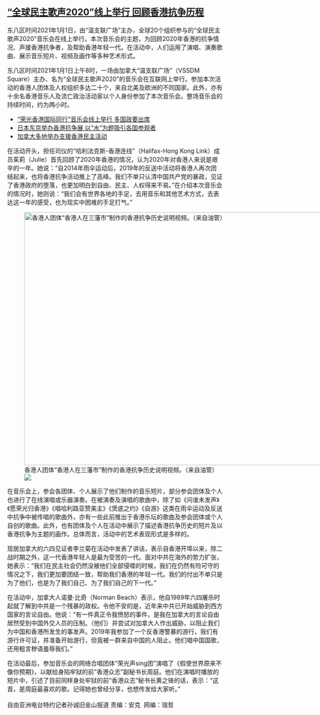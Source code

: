<!--1609788589000-->
[“全球民主歌声2020”线上举行  回顾香港抗争历程](https://www.rfa.org/mandarin/yataibaodao/gangtai/sc-01042021141639.html)
------

<p>东八区时间2021年1月1日，由“温支联广场”主办，全球20个组织参与的“全球民主歌声2020”音乐会在线上举行。本次音乐会的主题，为回顾2020年香港的抗争情况、声援香港抗争者，及帮助香港年轻一代。在活动中，人们运用了演唱、演奏歌曲、展示音乐短片、视频及画作等多种艺术形式。</p><p>东八区时间2021年1月1日上午8时，一场由加拿大“温支联广场”（VSSDM Square）主办、名为“全球民主歌声2020”的音乐会在互联网上举行。参加本次活动的香港人团体及人权组织多达二十个，来自北美及欧洲的不同国家。此外，亦有十余名香港音乐人及流亡政治活动家以个人身份参加了本次音乐会。整场音乐会的持续时间，约为两小时。</p><ul><li><a href="https://www.rfa.org/mandarin/yataibaodao/gangtai/sc-12222020105428.html">“荣光香港国际同行”音乐会线上举行 多国政要出席</a></li><li><a href="https://www.rfa.org/mandarin/yataibaodao/gangtai/sc-12212020130937.html">日本东京举办香港抗争展 以“水”为题吸引各国参观者</a></li><li><a href="https://www.rfa.org/mandarin/yataibaodao/gangtai/lf-12282020130457.html">加拿大多地举办支援香港民主活动</a></li></ul><p>在活动开头，担任司仪的“哈利法克斯-香港连线”（Halifax-Hong Kong Link）成员茱莉（Julie）首先回顾了2020年香港的情况，认为2020年对香港人来说是艰辛的一年。她说：“自2014年雨伞运动后，2019年的反送中活动将香港人再次团结起来，也将香港抗争活动推上了高峰。我们不单只认清中国共产党的暴政，见证了香港政府的堕落，也更加明白到自由、民主、人权得来不易。”在介绍本次音乐会的情况时，她则说：“我们会有世界各地的手足，去用音乐和其他艺术方式，去表达这一年的感受，也为现实中困难的手足打气。”</p><p></p><p><figure class="image-richtext image-inline captioned" style="width:1280px;"><img alt="香港人团体“香港人在三藩市”制作的香港抗争历史说明视频。（来自油管）" height="591" src="https://www.rfa.org/mandarin/yataibaodao/gangtai/sc-01042021141639.html/m0104-sc2.jpg/@@images/ad5eecb8-25ca-4a62-9887-fc01123b711f.jpeg" title="M0104-SC2.jpg" width="1280"/><figcaption class="image-caption">香港人团体“香港人在三藩市”制作的香港抗争历史说明视频。（来自油管）</figcaption><small></small><div id="zoomattribute"><a data-caption="香港人团体“香港人在三藩市”制作的香港抗争历史说明视频。（来自油管）" data-fancybox="" href="https://www.rfa.org/mandarin/yataibaodao/gangtai/sc-01042021141639.html/m0104-sc2.jpg" id="single_image" title="香港人团体“香港人在三藩市”制作的香港抗争历史说明视频。（来自油管）"><img src="/++plone++rfa-resources/img/icon-zoom.png"/></a></div></figure></p><p>在音乐会上，参会各团体、个人展示了他们制作的音乐短片，部分参会团体及个人也进行了在线演唱或乐器演奏。在被演奏及演唱的歌曲中，除了如《问谁未发声》《愿荣光归香港》《唱哈利路亚赞美主》《煲底之约》《自游》这类在雨伞运动及反送中抗争中被传唱的歌曲外，亦有一些此前推出于香港乐坛的歌曲及参会团体或个人自创的歌曲。此外，也有团体及个人在活动中展示了描述香港抗争历史的短片及以香港抗争为主题的画作。总体而言，活动中的艺术表现形式是多样的。</p><p>现居加拿大的六四见证者李兰菊在活动中发表了讲话，表示自香港开埠以来，除二战时期之外，这一代香港年轻人是最为受苦的一代。面对中共在海外的势力扩张，她表示：“我们在民主社会仍然没被他们全部侵噬的时候，我们在仍然有险可守的情况之下，我们更加要团结一致，帮助我们香港的年轻一代。我们的付出不单只是为了他们，也是为了我们自己、为了我们自己的下一代。”</p><p>在活动中，加拿大人诺曼·比奇（Norman Beach）表示，他自1989年六四屠杀时起就了解到中共是一个残暴的政权。令他不安的是，近年来中共已开始威胁到西方国家的言论自由。他说：“有一件真正令我愤怒的事件，是我在加拿大的言论自由居然受到中国外交人员的压制。（他们）并尝试对加拿大人作出威胁，以阻止我们为中国和香港所发生的事发声。2019年我参加了一个反香港警暴的游行，我们有游行许可证，并准备开始游行，但竟被一群来自中国的人阻止。他们唱中国国歌，还用粗言秽语羞辱我们。”</p><p>在活动最后，参加音乐会的网络合唱团体“荣光声sing团”演唱了《假使世界原来不像你预期》，以献给身陷牢狱的前“香港众志”副秘书长周庭。他们在演唱时播放的短片中，引述了目前同样身处牢狱的前“香港众志”秘书长黄之锋的话，表示：“这首，是周庭最喜欢的歌。记得她也曾经分享，也想传发给大家听。”<br/><br/>自由亚洲电台特约记者孙诚旧金山报道 责编：安克  网编：瑞哲</p>
